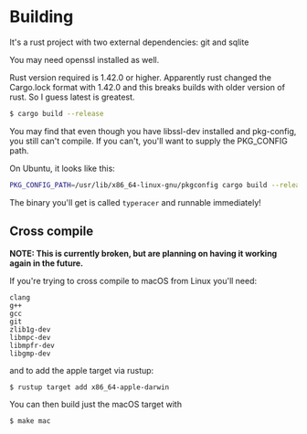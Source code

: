 # Building

It's a rust project with two external dependencies: git and sqlite

You may need openssl installed as well.

Rust version required is 1.42.0 or higher. Apparently rust changed the
Cargo.lock format with 1.42.0 and this breaks builds with older version of rust.
So I guess latest is greatest.

```bash
$ cargo build --release
```

You may find that even though you have libssl-dev installed and pkg-config, you
still can't compile. If you can't, you'll want to supply the PKG_CONFIG path.

On Ubuntu, it looks like this:

```bash
PKG_CONFIG_PATH=/usr/lib/x86_64-linux-gnu/pkgconfig cargo build --release
```

The binary you'll get is called `typeracer` and runnable immediately!

## Cross compile

**NOTE: This is currently broken, but are planning on having it working again in
the future.**

If you're trying to cross compile to macOS from Linux you'll need:

```
clang
g++
gcc
git
zlib1g-dev
libmpc-dev
libmpfr-dev
libgmp-dev
```

and to add the apple target via rustup:

```bash
$ rustup target add x86_64-apple-darwin
```

You can then build just the macOS target with

```
$ make mac
```
